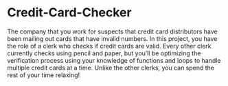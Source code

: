 # Credit-Card-Checker

The company that you work for suspects that credit card distributors have been mailing out cards that have invalid numbers. 
In this project, you have the role of a clerk who checks if credit cards are valid. 
Every other clerk currently checks using pencil and paper, but you’ll be optimizing the verification process using your knowledge of functions and loops to handle multiple credit cards at a time. 
Unlike the other clerks, you can spend the rest of your time relaxing!


